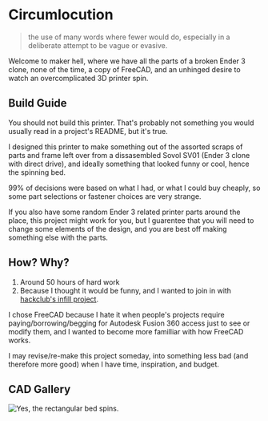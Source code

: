 # Circumlocution

> the use of many words where fewer would do, especially in a deliberate attempt to be vague or evasive.

Welcome to maker hell, where we have all the parts of a broken Ender 3 clone, none of the time, a copy of FreeCAD, and an unhinged desire to watch an overcomplicated 3D printer spin.

## Build Guide

You should not build this printer. That's probably not something you would usually read in a project's README, but it's true.

I designed this printer to make something out of the assorted scraps of parts and frame left over from a dissasembled Sovol SV01 (Ender 3 clone with direct drive), and ideally something that looked funny or cool, hence the spinning bed. 

99% of decisions were based on what I had, or what I could buy cheaply, so some part selections or fastener choices are very strange.

If you also have some random Ender 3 related printer parts around the place, this project might work for you, but I guarentee that you will need to change some elements of the design, and you are best off making something else with the parts.

## How? Why?

1. Around 50 hours of hard work
2. Because I thought it would be funny, and I wanted to join in with [hackclub's infill project](https://github.com/hackclub/infill).

I chose FreeCAD because I hate it when people's projects require paying/borrowing/begging for Autodesk Fusion 360 access just to see or modify them, and I wanted to become more familliar with how FreeCAD works.

I may revise/re-make this project someday, into something less bad (and therefore more good) when I have time, inspiration, and budget.

## CAD Gallery

![Yes, the rectangular bed spins.](https://hc-cdn.hel1.your-objectstorage.com/s/v3/5fa42eb9ec229567686f8d5f81ad19d0b2a4b9ff_screenshot_from_2025-04-07_00-14-54.png)
